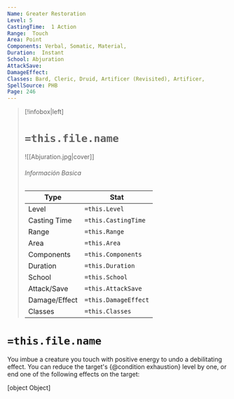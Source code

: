 ```yaml
---
Name: Greater Restoration
Level: 5
CastingTime:  1 Action 
Range:  Touch
Area: Point
Components: Verbal, Somatic, Material, 
Duration:  Instant  
School: Abjuration
AttackSave: 
DamageEffect: 
Classes: Bard, Cleric, Druid, Artificer (Revisited), Artificer, 
SpellSource: PHB
Page: 246
---
```


>[!infobox|left]
># `=this.file.name`
>![[Abjuration.jpg|cover]]
> ###### Información Basica
> Type |  Stat |
> ---|---|
> Level | `=this.Level` |
> Casting Time | `=this.CastingTime` |
> Range | `=this.Range` |
> Area | `=this.Area` |
> Components | `=this.Components` |
> Duration | `=this.Duration` |
> School | `=this.School` |
> Attack/Save | `=this.AttackSave` |
> Damage/Effect | `=this.DamageEffect` |
> Classes | `=this.Classes` |

# `=this.file.name`
You imbue a creature you touch with positive energy to undo a debilitating effect. You can reduce the target&#x27;s {@condition exhaustion} level by one, or end one of the following effects on the target:

[object Object]



 


 


